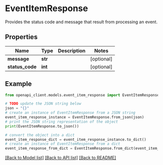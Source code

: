 # EventItemResponse

Provides the status code and message that result from processing an event.

## Properties

Name | Type | Description | Notes
------------ | ------------- | ------------- | -------------
**message** | **str** |  | [optional] 
**status_code** | **int** |  | [optional] 

## Example

```python
from openapi_client.models.event_item_response import EventItemResponse

# TODO update the JSON string below
json = "{}"
# create an instance of EventItemResponse from a JSON string
event_item_response_instance = EventItemResponse.from_json(json)
# print the JSON string representation of the object
print(EventItemResponse.to_json())

# convert the object into a dict
event_item_response_dict = event_item_response_instance.to_dict()
# create an instance of EventItemResponse from a dict
event_item_response_from_dict = EventItemResponse.from_dict(event_item_response_dict)
```
[[Back to Model list]](../README.md#documentation-for-models) [[Back to API list]](../README.md#documentation-for-api-endpoints) [[Back to README]](../README.md)


